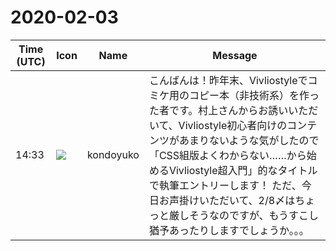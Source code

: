 # 2020-02-03

|Time (UTC)|Icon|Name|Message|
|---|---|---|---|
|14:33|![](https://avatars.slack-edge.com/2019-12-28/877632498801_20a0d5146dc9d0309029_72.png)|kondoyuko|こんばんは！昨年末、Vivliostyleでコミケ用のコピー本（非技術系）を作った者です。村上さんからお誘いいただいて、Vivliostyle初心者向けのコンテンツがあまりないような気がしたので「CSS組版よくわからない……から始めるVivliostyle超入門」的なタイトルで執筆エントリーします！ ただ、今日お声掛けいただいて、2/8〆はちょっと厳しそうなのですが、もうすこし猶予あったりしますでしょうか。。。|
